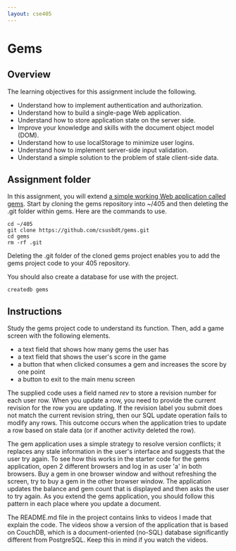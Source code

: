 ```yaml
---
layout: cse405
---
```


# Gems

## Overview

The learning objectives for this assignment include the following.

* Understand how to implement authentication and authorization.
* Understand how to build a single-page Web application.
* Understand how to store application state on the server side.
* Improve your knowledge and skills with the document object model (DOM).
* Understand how to use localStorage to minimize user logins.
* Understand how to implement server-side input validation.
* Understand a simple solution to the problem of stale client-side data.

## Assignment folder

In this assignment, you will extend
[a simple working Web application called gems](https://github.com/csusbdt/gems).
Start by cloning the gems repository into ~/405 and then deleting the .git folder within gems. Here are the commands to use.

~~~~
cd ~/405
git clone https://github.com/csusbdt/gems.git
cd gems
rm -rf .git
~~~~

Deleting the .git folder of the cloned gems project enables you to add the gems project code to your 405 repository.

You should also create a database for use with the project.

    createdb gems

## Instructions

Study the gems project code to understand its function. Then, add a game screen with the following elements.

* a text field that shows how many gems the user has
* a text field that shows the user's score in the game
* a button that when clicked consumes a gem and increases the score by one point
* a button to exit to the main menu screen

The supplied code uses a field named _rev_ to store a revision number for each user row. When you update a row, you need to provide the current revision for the row you are updating. If the revision label you submit does not match the current revision string, then our SQL update operation fails to modify any rows.  This outcome occurs when the application tries to update a row based on stale data (or if another activity deleted the row).

The gem application uses a simple strategy to resolve version conflicts; it replaces any stale information in the user's interface and suggests that the user try again. To see how this works in the starter code for the gems application, open 2 different browsers and log in as user 'a' in both browsers. Buy a gem in one browser window and without refreshing the screen, try to buy a gem in the other browser window. The application updates the balance and gem count that is displayed and then asks the user to try again. As you extend the gems application, you should follow this pattern in each place where you update a document.

The README.md file in the project contains links to videos I made that explain the code.  The videos show a version of the application that is based on CouchDB, which is a document-oriented (no-SQL) database significantly different from PostgreSQL.  Keep this in mind if you watch the videos.

